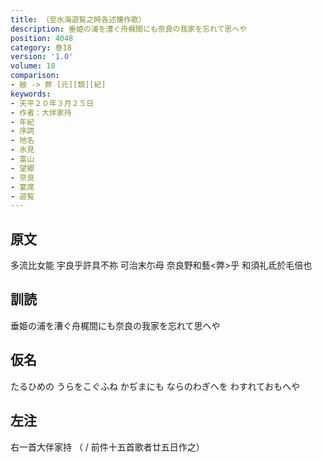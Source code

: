 ```yaml
---
title: （至水海遊覧之時各述懐作歌）
description: 垂姫の浦を漕ぐ舟梶間にも奈良の我家を忘れて思へや
position: 4048
category: 巻18
version: '1.0'
volume: 18
comparison:
- 敝 -> 弊 [元][類][紀]
keywords:
- 天平２０年３月２５日
- 作者：大伴家持
- 年紀
- 序詞
- 地名
- 氷見
- 富山
- 望郷
- 奈良
- 宴席
- 遊覧
---
```


## 原文

多流比女能 宇良乎許具不祢 可治末尓母 奈良野和藝<弊>乎 和須礼氐於毛倍也

## 訓読

垂姫の浦を漕ぐ舟梶間にも奈良の我家を忘れて思へや

## 仮名

たるひめの うらをこぐふね かぢまにも ならのわぎへを わすれておもへや

## 左注

右一首大伴家持 （ / 前件十五首歌者廿五日作之）
